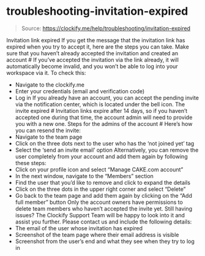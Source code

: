 # troubleshooting-invitation-expired

> Source: https://clockify.me/help/troubleshooting/invitation-expired

Invitation link expired
If you get the message that the invitation link has expired when you try to accept it, here are the steps you can take.
Make sure that you haven’t already accepted the invitation and created an account #
If you’ve accepted the invitation via the link already, it will automatically become invalid, and you won’t be able to log into your workspace via it.
To check this:
- Navigate to the clockify.me
- Enter your credentials (email and verification code)
- Log in
If you already have an account, you can accept the pending invite via the notification center, which is located under the bell icon.
The invite expired #
Invitation links expire after 14 days, so if you haven’t accepted one during that time, the account admin will need to provide you with a new one.
Steps for the admins of the account #
Here’s how you can resend the invite:
- Navigate to the team page
- Click on the three dots next to the user who has the ‘not joined yet’ tag
- Select the ‘send an invite email’ option
Alternatively, you can remove the user completely from your account and add them again by following these steps:
- Click on your profile icon and select “Manage CAKE.com account”
- In the next window, navigate to the “Members” section
- Find the user that you’d like to remove and click to expand the details
- Click on the three dots in the upper right corner and select “Delete”
- Go back to the team page and add them again by clicking on the “Add full member” button
Only the account owners have permissions to delete team members who haven’t accepted the invite yet.
Still having issues? The Clockify Support Team will be happy to look into it and assist you further. Please contact us and include the following details:
- The email of the user whose invitation has expired
- Screenshot of the team page where their email address is visible
- Screenshot from the user’s end and what they see when they try to log in